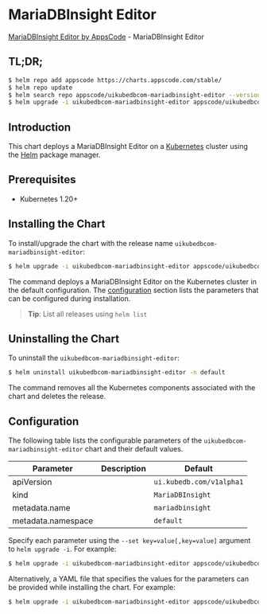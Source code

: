 # MariaDBInsight Editor

[MariaDBInsight Editor by AppsCode](https://appscode.com) - MariaDBInsight Editor

## TL;DR;

```bash
$ helm repo add appscode https://charts.appscode.com/stable/
$ helm repo update
$ helm search repo appscode/uikubedbcom-mariadbinsight-editor --version=v0.17.0
$ helm upgrade -i uikubedbcom-mariadbinsight-editor appscode/uikubedbcom-mariadbinsight-editor -n default --create-namespace --version=v0.17.0
```

## Introduction

This chart deploys a MariaDBInsight Editor on a [Kubernetes](http://kubernetes.io) cluster using the [Helm](https://helm.sh) package manager.

## Prerequisites

- Kubernetes 1.20+

## Installing the Chart

To install/upgrade the chart with the release name `uikubedbcom-mariadbinsight-editor`:

```bash
$ helm upgrade -i uikubedbcom-mariadbinsight-editor appscode/uikubedbcom-mariadbinsight-editor -n default --create-namespace --version=v0.17.0
```

The command deploys a MariaDBInsight Editor on the Kubernetes cluster in the default configuration. The [configuration](#configuration) section lists the parameters that can be configured during installation.

> **Tip**: List all releases using `helm list`

## Uninstalling the Chart

To uninstall the `uikubedbcom-mariadbinsight-editor`:

```bash
$ helm uninstall uikubedbcom-mariadbinsight-editor -n default
```

The command removes all the Kubernetes components associated with the chart and deletes the release.

## Configuration

The following table lists the configurable parameters of the `uikubedbcom-mariadbinsight-editor` chart and their default values.

|     Parameter      | Description |               Default               |
|--------------------|-------------|-------------------------------------|
| apiVersion         |             | <code>ui.kubedb.com/v1alpha1</code> |
| kind               |             | <code>MariaDBInsight</code>         |
| metadata.name      |             | <code>mariadbinsight</code>         |
| metadata.namespace |             | <code>default</code>                |


Specify each parameter using the `--set key=value[,key=value]` argument to `helm upgrade -i`. For example:

```bash
$ helm upgrade -i uikubedbcom-mariadbinsight-editor appscode/uikubedbcom-mariadbinsight-editor -n default --create-namespace --version=v0.17.0 --set apiVersion=ui.kubedb.com/v1alpha1
```

Alternatively, a YAML file that specifies the values for the parameters can be provided while
installing the chart. For example:

```bash
$ helm upgrade -i uikubedbcom-mariadbinsight-editor appscode/uikubedbcom-mariadbinsight-editor -n default --create-namespace --version=v0.17.0 --values values.yaml
```
